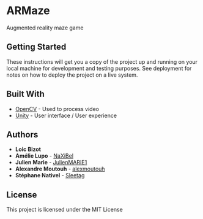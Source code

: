 # ARMaze

Augmented reality maze game

## Getting Started

These instructions will get you a copy of the project up and running on your local machine for development and testing purposes. See deployment for notes on how to deploy the project on a live system.
<!--
### Prerequisites

What things you need to install the software and how to install them

### Installing

A step by step series of examples that tell you how to get a development env running

## Deployment

Add additional notes about how to deploy this on a live system
-->
## Built With

* [OpenCV](https://opencv.org/) - Used to process video
* [Unity](https://unity3d.com/fr) - User interface / User experience

<!--
## Versioning

We use [SemVer](http://semver.org/) for versioning. For the versions available, see the [tags on this repository](https://github.com/your/project/tags). 
-->
## Authors

* **Loic Bizot** 
* **Amélie Lupo** - [NaXiBel](https://github.com/NaXiBel)
* **Julien Marie** - [JulienMARIE1](https://github.com/JulienMARIE1)
* **Alexandre Moutouh** - [alexmoutouh](https://github.com/alexmoutouh)
* **Stéphane Nativel** - [Sleetag](https://github.com/Sleetag)

## License

This project is licensed under the MIT License 
